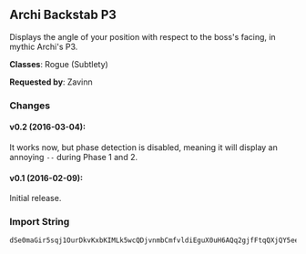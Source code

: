 ## Archi Backstab P3

Displays the angle of your position with respect to the boss's facing, in mythic
Archi's P3.

**Classes**: Rogue (Subtlety)

**Requested by**: Zavinn

### Changes

#### v0.2 (2016-03-04):

It works now, but phase detection is disabled, meaning it will display an
annoying `--` during Phase 1 and 2.

#### v0.1 (2016-02-09):

Initial release.

### Import String

    dSe0maGir5sqj1OurDkvKxbKIMLk5wcQDjvnmbCmfvldiEguX0uH6AQq2gjfFtqQXjQY5eenpGuQ7bf7divDqcSqcQhkQmrbYfHkTrPs(iqYibsLoPGKvc4LaPKzcLQBssPDQO8tcYqfOwkjvEQuMQeUkukBfif(kqQ4TqjQ7cLq7f0FLkgm1HjAXQGhtIjdXLvAZa1NvPgnu1Pv41ccZMu3wr2TK(TqdxIwoKEUitxvxNqBxQuFhkjJxuvNNKSEsQQ3dLG5tsvUpuISF0W5WcydbwaBsLFeRjybSnQJhwaBkIPpobB6OIutJUGr3eEAm0b6dCeb0rfPM(ogrYf1ruAm0zbcGGeiqgb0rfPM(GejxuhrPXqNbgCGabcKracOJksnTGl6NgdTuev2zRDFrdQ9lgt75teqq)tJHoabe0J80yOrxWOBcpbe0JmsLAPkAm0zzeqqFjEzAPXqpNaeqhvKA6GXPvUADIgdnwilijAiOdwenjo(Sl6mC)fTk10DPLtB2fDwqs0qqNlwrehF2fDMALOHGocM(XV0yFVhXA2fbYAIttXkDlkIQS0rW05WlJPSl6S2Up(r9MoxefvS8hXA2fDwbwns)IqhKene1nLYUOZMTp(fLwqszRPrSMHLiGoQi10bphKw5Q1jAm0yHmbATi6shbt3LwoTPSl6SgEPsi0lcDreDARF2fDgOdAu8g)tNdVmMYUOZcALpEAHrLvKSlcKf0Mwfu5Vzx0zbTPvbv(JyndlraDurQPpO6I(q(0yOpoGAcDpiH8IomiGK3r9HeecqaDurQPpiRi0yOpm((dYkcbiGoQi10GfRk)iwPflrK)gmEzApNkxTEMCApraAAA6by6GXPvUADclNkxTEMCAXI0p(TsaAAAAAAAAb9L4LPLgdnoeGMMME1PDaMo45G0kxToHLtLRwptoTyr6h)wjannnnnnnTG(s8Y0sJHEobOPPP3kcb2kcbe0lwIi)ny8Y0sJHwSer(BW4LPLaeqhvKAAWIvLFeR0iXCXPdYVaDCFVONjannnnnnn929w)l6FmTPxovErNepGB3B9VOXpq2CY0VOxeGMMMMMMMoffrvwqHTqf0fDkkIQSZKt7fDkkIQSDPL3Pl6uuevzvNCG0LwENUiannnnnnnnYMEqHTqf0fnYM(zYP9IgztFxA5D6IgztV6KdKU0Y70fDFFpbOPPPpraAAA6by6K4bC7ERpngm0zTGXf7yVtobTIonSLlhUTwgbOPPPLve6dYkY5uuevz7slVtx05esTclOa7cbQocjmaU5k6OoCfKRiucnRJAf0aTorJbdDoHuRWckWUqGQJqcdGBUIoQdxb5kcLqZ6a6kuRiuyhx6h)wjannnnnnnToQi10PYvRNjNwAm0PvVk)zqUO777praAAAAAAAAXse5VbJxM2ZPYvRNjN2teGMMMERieyRieqqpsmxC6G8lqh33lkngAKyU40b5xGoUVxucqaDurQPblwv(rSslwIi)nOrQulvD(ebOPPPdhMEaMwqFjEzAPP6HHgh6h)wjannnD4W0c6rgPsTufng6SWHZiannnD4W0O7lIwjannnD4W0BfHa00006OIut)QUO)8PXqJT64doMg)iwpNDiMsZFj69(zNiannn9am9RI(XVvcqtttttttRJksnDPQl6Y8PXqJT64doMg)iwpNvQLQw0SteGMMMMMMMEaMUuf9JFReGMMMMMMMMMMMwhvKAAz9wV0yOLVScY5sv0HPpO6IUmF6W0hY)eDyA5lRGC(vrhM(GQl6pF6W0hY)ebOPPPPPPPPPPPL1B9sJH(SSERxAqt655f4enwtJJAcqhMEEEbiannnnnnnnnnnToQi103Xicng6ZY6TEPb90hFeDeLwwV1lnOnD4Jp6ebOPPPPPPPPPPPf0JmsLAPkAm0GJOtY)CM6PagmwNWAC6bREOzx03XicTSIqFhJi5I6ikDeL(GejxuhrVOL1B9EIa000000000000O7lIwjannnnnnn9wriannn9wriannnTGEKrQulvrJHolC4mcSveciOxSer(BqJuPwQIgdTyjI83GgPsTufbiaSHe7OiM(4euy4dFytrm9XPIn)h2alwv(rSE(ebOPPP1rfPMwWf9tJHwkIk7S1UVOb1(fJP98jcqtttpat)0HPf0)0GEAb9ip9JFReGMMMMMMMwq)tJH(jannnnnnnTGEXse5VbnsLAPQZNiannn9wriannnn6(IOvAb9iJuPwQIaBfb2q2KcSjavHU7a9GqRkQJWgYivQLQk28FydRvGnWX6dBDnqL0QnwJ0QDrgItWg4y9Bd1FHZajaSHFh34FyxhPgqc5rbogh1OMahnhhqYdco8X5bBdeytaQc(bTWsLqKE5b6GXb2g1X3rjovQ3FrGZMdB6OebwaBkAzkblGTjr9pGfWM6ecuydxOWWh2sJ6TEHn1jeOWgUWh2qgGbpue1VkybSnjQ)bSa(Wh22QsuS(l6ab2Mh6qgsydSu5hXkSa2Me1)awaF4dBOsLfwaBtI6FalGp8Hn0OEHfW2KO(hWc4dFylnu)fwaBtI6FalGThR26Rckm8HT0OERxy7XQT(QGpSLkxfybSnjQ)bSaodhOWWh2sJ6TEHZWb(W2l1B9HfW2KO(hWc4dFytmTDu0YuckmSjM2oBvjkw)fDGafg2etBN0q9xOWWMyA7KkxfOWWh2QItfOJ77fnbNnh2q37rSwOQCHTFZ)HThDCFVOWcytrm9XjydSyv5hX65(((teGMMMwkIk7S1U7rI5IthKFb64(Erp333FIa0000O7lIwPFuXLaBfb2uetFCQd(bYcB)yArGnfX0hN68QkxyB7ERpSTDV1pbB5esTclOOd2fcuDWf0a3zfDW2SUcf2lWvD4geS9Qkxytrm9Xj4dBy1a5Xd7k05L3CCcaYrQjKZbbN8ooaeC4JZd2YxiWGt7dNfOpqGaZZdN5bo6y1KxOpc2ujeyWP9HZWzEOHpSnbBiWwc2aPFEFGEqWb26goB(XGmh(qi
     
